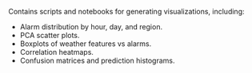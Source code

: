 Contains scripts and notebooks for generating visualizations, including:
  - Alarm distribution by hour, day, and region.
  - PCA scatter plots.
  - Boxplots of weather features vs alarms.
  - Correlation heatmaps.
  - Confusion matrices and prediction histograms.
